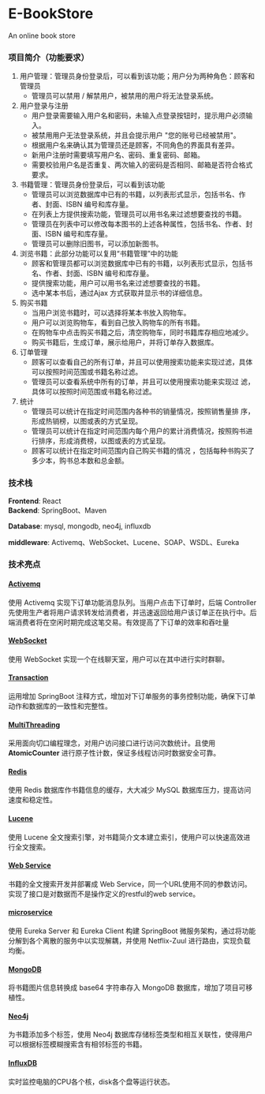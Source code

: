 # E-BookStore

An online book store

### 项目简介（功能要求）

1. 用户管理：管理员身份登录后，可以看到该功能；用户分为两种角色：顾客和管理员
   * 管理员可以禁用 / 解禁用户，被禁用的用户将无法登录系统。
2. 用户登录与注册
   * 用户登录需要输入用户名和密码，未输入点登录按钮时，提示用户必须输入。
   * 被禁用用户无法登录系统，并且会提示用户 "您的账号已经被禁用"。 
   * 根据用户名来确认其为管理员还是顾客，不同角色的界面具有差异。
   * 新用户注册时需要填写用户名、密码、重复密码、邮箱。
   * 需要校验用户名是否重复、两次输入的密码是否相同、邮箱是否符合格式要求。
3. 书籍管理：管理员身份登录后，可以看到该功能
   * 管理员可以浏览数据库中已有的书籍，以列表形式显示，包括书名、作者、封面、ISBN 编号和库存量。
   * 在列表上方提供搜索功能，管理员可以用书名来过滤想要查找的书籍。
   * 管理员在列表中可以修改每本图书的上述各种属性，包括书名、作者、封面、ISBN 编号和库存量。
   * 管理员可以删除旧图书，可以添加新图书。
4. 浏览书籍：此部分功能可以复用“书籍管理”中的功能
   * 顾客和管理员都可以浏览数据库中已有的书籍，以列表形式显示，包括书名、作者、封面、ISBN 编号和库存量。
   * 提供搜索功能，用户可以用书名来过滤想要查找的书籍。
   * 选中某本书后，通过Ajax 方式获取并显示书的详细信息。
5. 购买书籍
   * 当用户浏览书籍时，可以选择将某本书放入购物车。
   * 用户可以浏览购物车，看到自己放入购物车的所有书籍。
   * 在购物车中点击购买书籍之后，清空购物车，同时书籍库存相应地减少。
   * 购买书籍后，生成订单，展示给用户，并将订单存入数据库。
6. 订单管理
   * 顾客可以查看自己的所有订单，并且可以使用搜索功能来实现过滤，具体可以按照时间范围或书籍名称过滤。
   * 管理员可以查看系统中所有的订单，并且可以使用搜索功能来实现过
     滤，具体可以按照时间范围或书籍名称过滤。
7. 统计
   * 管理员可以统计在指定时间范围内各种书的销量情况，按照销售量排
     序，形成热销榜，以图或表的方式呈现。
   * 管理员可以统计在指定时间范围内每个用户的累计消费情况，按照购书进行排序，形成消费榜，以图或表的方式呈现。
   * 顾客可以统计在指定时间范围内自己购买书籍的情况 ，包括每种书购买了多少本，购书总本数和总金额。

### 技术栈

**Frontend**: React </br>
**Backend**: SpringBoot、Maven </br>

**Database**: mysql, mongodb, neo4j, influxdb</br>

**middleware**: Activemq、WebSocket、Lucene、SOAP、WSDL、Eureka </br>

### 技术亮点

#### [Activemq](https://github.com/echo-xiao9/E-BookStore/tree/main/20210327_bookStoreWeb/hw/hw1)

使用 Activemq 实现下订单功能消息队列。当用户点击下订单时，后端 Controller 先使用生产者将用户请求转发给消费者，并迅速返回给用户该订单正在执行中。后端消费者将在空闲时期完成这笔交易。有效提高了下订单的效率和吞吐量

#### [WebSocket](https://github.com/echo-xiao9/E-BookStore/tree/main/20210327_bookStoreWeb/hw/hw2)

使用 WebSocket 实现一个在线聊天室，用户可以在其中进行实时群聊。

#### [Transaction](https://github.com/echo-xiao9/E-BookStore/tree/main/20210327_bookStoreWeb/hw/hw2)

运用增加 SpringBoot 注释方式，增加对下订单服务的事务控制功能，确保下订单动作和数据库的一致性和完整性。

#### [MultiThreading](https://github.com/WilliamX1/bookstore/blob/main/hw/hw3/README.md)

采用面向切口编程理念，对用户访问接口进行访问次数统计。且使用 **AtomicCounter** 进行原子性计数，保证多线程访问时数据安全可靠。

#### [Redis](https://github.com/echo-xiao9/E-BookStore/tree/main/20210327_bookStoreWeb/hw/hw3)

使用 Redis 数据库作书籍信息的缓存，大大减少 MySQL 数据库压力，提高访问速度和稳定性。

#### [Lucene](https://github.com/echo-xiao9/E-BookStore/tree/main/20210327_bookStoreWeb/hw/hw4)

使用 Lucene 全文搜索引擎，对书籍简介文本建立索引，使用户可以快速高效进行全文搜索。

#### [Web Service](https://github.com/echo-xiao9/E-BookStore/tree/main/20210327_bookStoreWeb/hw/hw4)

书籍的全文搜索开发并部署成 Web Service，同一个URL使用不同的参数访问。实现了接口是对数据而不是操作定义的restful的web service。

#### [microservice](https://github.com/echo-xiao9/E-BookStore/tree/main/20210327_bookStoreWeb/hw/hw5)

使用 Eureka Server 和 Eureka Client 构建 SpringBoot 微服务架构，通过将功能分解到各个离散的服务中以实现解耦，并使用 Netflix-Zuul 进行路由，实现负载均衡。

#### [MongoDB](https://github.com/echo-xiao9/E-BookStore/tree/main/20210327_bookStoreWeb/hw/hw8)

将书籍图片信息转换成 base64 字符串存入 MongoDB 数据库，增加了项目可移植性。

#### [Neo4j](https://github.com/echo-xiao9/E-BookStore/tree/main/20210327_bookStoreWeb/hw/hw8)

为书籍添加多个标签，使用 Neo4j 数据库存储标签类型和相互关联性，使得用户可以根据标签模糊搜索含有相邻标签的书籍。

#### [InfluxDB]()

实时监控电脑的CPU各个核，disk各个盘等运行状态。

